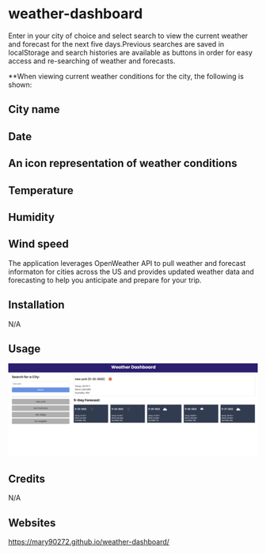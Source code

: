 # weather-dashboard
Enter in your city of choice and select search to view the current weather and forecast for the next five days.Previous searches are saved in localStorage and search histories are available as buttons in order for easy access and re-searching of weather and forecasts.

**When viewing current weather conditions for the city, the following is shown:

## City name
## Date
## An icon representation of weather conditions
## Temperature
## Humidity
## Wind speed
The application leverages OpenWeather API to pull weather and forecast informaton for cities across the US and provides updated weather data and forecasting to help you anticipate and prepare for your trip.
## Installation
N/A

## Usage
![alt text](assets/images/Screenshot.png)

## Credits
N/A
## Websites 
https://mary90272.github.io/weather-dashboard/
